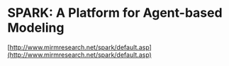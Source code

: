 # SPARK: A Platform for Agent-based Modeling

[http://www.mirmresearch.net/spark/default.asp](http://www.mirmresearch.net/spark/default.asp)

